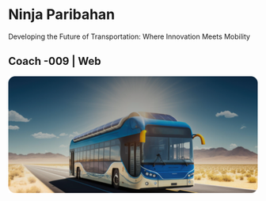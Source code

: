 # Ninja Paribahan

Developing the Future of Transportation: Where Innovation Meets Mobility

## Coach -009 | Web

<img src="./images/banner.png" />
